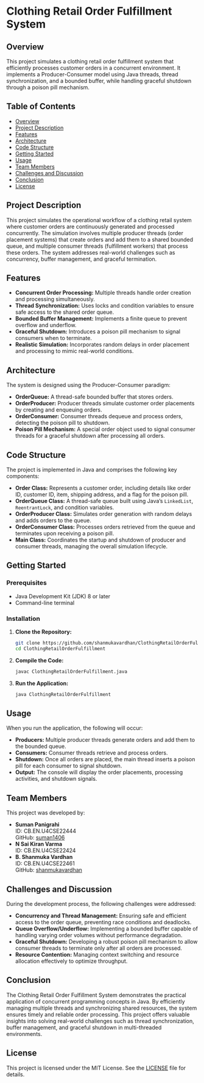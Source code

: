 # Clothing Retail Order Fulfillment System

## Overview
This project simulates a clothing retail order fulfillment system that efficiently processes customer orders in a concurrent environment. It implements a Producer-Consumer model using Java threads, thread synchronization, and a bounded buffer, while handling graceful shutdown through a poison pill mechanism.

## Table of Contents
- [Overview](#overview)
- [Project Description](#project-description)
- [Features](#features)
- [Architecture](#architecture)
- [Code Structure](#code-structure)
- [Getting Started](#getting-started)
- [Usage](#usage)
- [Team Members](#team-members)
- [Challenges and Discussion](#challenges-and-discussion)
- [Conclusion](#conclusion)
- [License](#license)

## Project Description
This project simulates the operational workflow of a clothing retail system where customer orders are continuously generated and processed concurrently. The simulation involves multiple producer threads (order placement systems) that create orders and add them to a shared bounded queue, and multiple consumer threads (fulfillment workers) that process these orders. The system addresses real-world challenges such as concurrency, buffer management, and graceful termination.

## Features
- **Concurrent Order Processing:** Multiple threads handle order creation and processing simultaneously.
- **Thread Synchronization:** Uses locks and condition variables to ensure safe access to the shared order queue.
- **Bounded Buffer Management:** Implements a finite queue to prevent overflow and underflow.
- **Graceful Shutdown:** Introduces a poison pill mechanism to signal consumers when to terminate.
- **Realistic Simulation:** Incorporates random delays in order placement and processing to mimic real-world conditions.

## Architecture
The system is designed using the Producer-Consumer paradigm:
- **OrderQueue:** A thread-safe bounded buffer that stores orders.
- **OrderProducer:** Producer threads simulate customer order placements by creating and enqueuing orders.
- **OrderConsumer:** Consumer threads dequeue and process orders, detecting the poison pill to shutdown.
- **Poison Pill Mechanism:** A special order object used to signal consumer threads for a graceful shutdown after processing all orders.

## Code Structure
The project is implemented in Java and comprises the following key components:
- **Order Class:** Represents a customer order, including details like order ID, customer ID, item, shipping address, and a flag for the poison pill.
- **OrderQueue Class:** A thread-safe queue built using Java’s `LinkedList`, `ReentrantLock`, and condition variables.
- **OrderProducer Class:** Simulates order generation with random delays and adds orders to the queue.
- **OrderConsumer Class:** Processes orders retrieved from the queue and terminates upon receiving a poison pill.
- **Main Class:** Coordinates the startup and shutdown of producer and consumer threads, managing the overall simulation lifecycle.

## Getting Started

### Prerequisites
- Java Development Kit (JDK) 8 or later
- Command-line terminal

### Installation
1. **Clone the Repository:**
   ```bash
   git clone https://github.com/shanmukavardhan/ClothingRetailOrderFulfillment.git
   cd ClothingRetailOrderFulfillment
   ```
2. **Compile the Code:**
   ```bash
   javac ClothingRetailOrderFulfillment.java
   ```
3. **Run the Application:**
   ```bash
   java ClothingRetailOrderFulfillment
   ```

## Usage
When you run the application, the following will occur:
- **Producers:** Multiple producer threads generate orders and add them to the bounded queue.
- **Consumers:** Consumer threads retrieve and process orders.
- **Shutdown:** Once all orders are placed, the main thread inserts a poison pill for each consumer to signal shutdown.
- **Output:** The console will display the order placements, processing activities, and shutdown signals.

## Team Members
This project was developed by:
- **Suman Panigrahi**  
  ID: CB.EN.U4CSE22444  
  GitHub: [suman1406](https://github.com/suman1406)
- **N Sai Kiran Varma**  
  ID: CB.EN.U4CSE22424
- **B. Shanmuka Vardhan**  
  ID: CB.EN.U4CSE22461  
  GitHub: [shanmukavardhan](https://github.com/shanmukavardhan)

## Challenges and Discussion
During the development process, the following challenges were addressed:
- **Concurrency and Thread Management:** Ensuring safe and efficient access to the order queue, preventing race conditions and deadlocks.
- **Queue Overflow/Underflow:** Implementing a bounded buffer capable of handling varying order volumes without performance degradation.
- **Graceful Shutdown:** Developing a robust poison pill mechanism to allow consumer threads to terminate only after all orders are processed.
- **Resource Contention:** Managing context switching and resource allocation effectively to optimize throughput.

## Conclusion
The Clothing Retail Order Fulfillment System demonstrates the practical application of concurrent programming concepts in Java. By efficiently managing multiple threads and synchronizing shared resources, the system ensures timely and reliable order processing. This project offers valuable insights into solving real-world challenges such as thread synchronization, buffer management, and graceful shutdown in multi-threaded environments.

## License
This project is licensed under the MIT License. See the [LICENSE](LICENSE) file for details.

